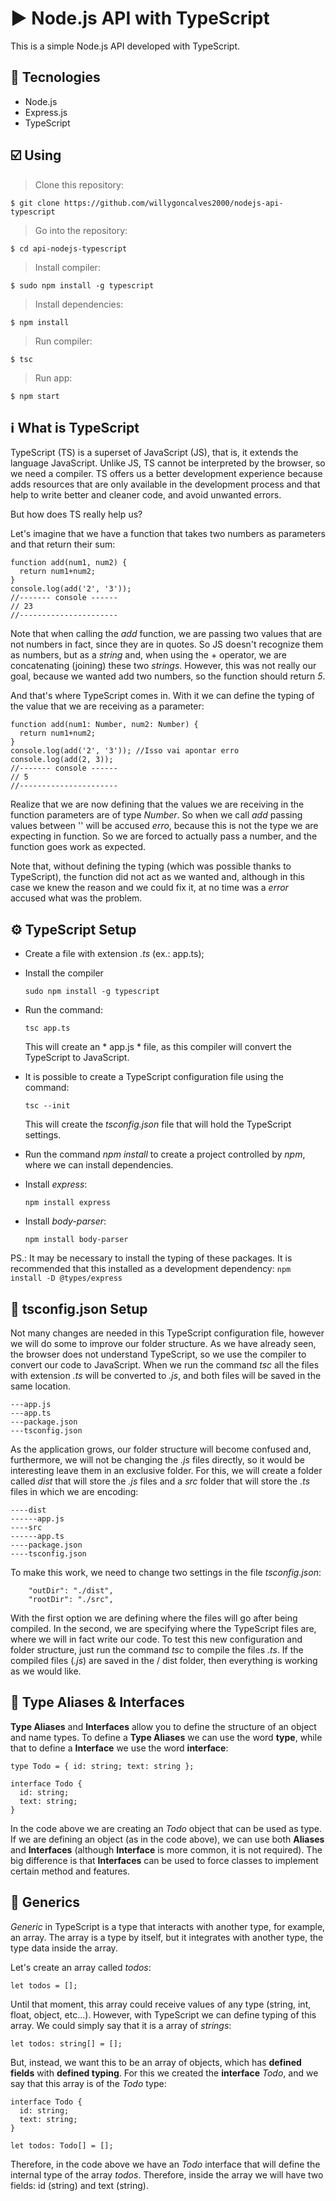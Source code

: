 # :arrow_forward: Node.js API with TypeScript
This is a simple Node.js API developed with TypeScript.

## :rocket: Tecnologies
* Node.js
* Express.js
* TypeScript

## :ballot_box_with_check: Using
> Clone this repository:
```
$ git clone https://github.com/willygoncalves2000/nodejs-api-typescript
```
> Go into the repository:
```
$ cd api-nodejs-typescript
```
> Install compiler:
```
$ sudo npm install -g typescript
```
> Install dependencies:
```
$ npm install
```
> Run compiler:
```
$ tsc
```
> Run app:
```
$ npm start
```

## :information_source: What is TypeScript
TypeScript (TS) is a superset of JavaScript (JS), that is, it extends the language
JavaScript. Unlike JS, TS cannot be interpreted by the browser, so we need a compiler.
TS offers us a better development experience because adds resources that are only 
available in the development process and that help to write better and cleaner 
code, and avoid unwanted errors.

But how does TS really help us?

Let's imagine that we have a function that takes two numbers as parameters and that
return their sum:
```
function add(num1, num2) {
  return num1+num2;
}
console.log(add('2', '3'));
//------- console ------ 
// 23
//---------------------- 
```
Note that when calling the *add* function, we are passing two values that are not
numbers in fact, since they are in quotes. So JS doesn't recognize them as numbers,
but as a *string* and, when using the + operator, we are concatenating (joining)
these two *strings*. However, this was not really our goal, because we wanted
add two numbers, so the function should return *5*.

And that's where TypeScript comes in. With it we can define the typing of the value that
we are receiving as a parameter:
```
function add(num1: Number, num2: Number) {
  return num1+num2;
}
console.log(add('2', '3')); //Isso vai apontar erro
console.log(add(2, 3)); 
//------- console ------ 
// 5
//---------------------- 
```
Realize that we are now defining that the values we are receiving in the
function parameters are of type *Number*. So when we call *add* passing
values between '' will be accused *erro*, because this is not the type we are expecting
in function. So we are forced to actually pass a number, and the function goes
work as expected.

Note that, without defining the typing (which was possible thanks to TypeScript), the
function did not act as we wanted and, although in this case we knew the reason and
we could fix it, at no time was a *error* accused what was the problem.

## :gear: TypeScript Setup
* Create a file with extension *.ts* (ex.: app.ts);

* Install the compiler
    ```
    sudo npm install -g typescript
    ```
* Run the command:
    ```
    tsc app.ts
    ```
    This will create an * app.js * file, as this compiler will convert the TypeScript to JavaScript.

* It is possible to create a TypeScript configuration file using the command: 
    ```
    tsc --init
    ```
    This will create the *tsconfig.json* file that will hold the TypeScript settings.

* Run the command *npm install* to create a project controlled by *npm*, where we can
install dependencies.

* Install *express*:
    ```
    npm install express
    ```

* Install *body-parser*:
    ```
    npm install body-parser
    ```
PS.: It may be necessary to install the typing of these packages. It is recommended that this
installed as a development dependency:
    ```
    npm install -D @types/express
    ```

## :wrench: tsconfig.json Setup
Not many changes are needed in this TypeScript configuration file,
however we will do some to improve our folder structure. 
As we have already seen, the browser does not understand TypeScript, so we use the compiler
to convert our code to JavaScript. When we run the command *tsc* all
the files with extension *.ts* will be converted to *.js*, and both files
will be saved in the same location.
```
---app.js
---app.ts
---package.json
---tsconfig.json

```
As the application grows, our folder structure will become confused and,
furthermore, we will not be changing the *.js* files directly, so it would be interesting
leave them in an exclusive folder. For this, we will create a folder called *dist* that
will store the *.js* files and a *src* folder that will store the *.ts* files
in which we are encoding:
```
----dist
------app.js
----src
------app.ts
----package.json
----tsconfig.json
```
To make this work, we need to change two settings in the file *tsconfig.json*:
```
    "outDir": "./dist",                 
    "rootDir": "./src",  
```
With the first option we are defining where the files will go after being compiled.
In the second, we are specifying where the TypeScript files are, where we will
in fact write our code.
To test this new configuration and folder structure, just run the command
*tsc* to compile the files *.ts*. If the compiled files (*.js*) are
saved in the / dist folder, then everything is working as we would like.

## :mag_right: Type Aliases & Interfaces
**Type Aliases** and **Interfaces** allow you to define the structure of an object and name
types. To define a **Type Aliases** we can use the word **type**, while
that to define a **Interface** we use the word **interface**:
```
type Todo = { id: string; text: string };

interface Todo {
  id: string;
  text: string;
}
```
In the code above we are creating an *Todo* object that can be used as
type.
If we are defining an object (as in the code above), we can use
both **Aliases** and **Interfaces** (although **Interface** is more common, it is not
required).
The big difference is that **Interfaces** can be used to force classes to
implement certain method and features.

## :pushpin: Generics
*Generic* in TypeScript is a type that interacts with another type, for example,
an array. The array is a type by itself, but it integrates with another type, the type
data inside the array.

Let's create an array called *todos*:
```
let todos = [];
```
Until that moment, this array could receive values of any type (string,
int, float, object, etc...). However, with TypeScript we can define typing
of this array. We could simply say that it is a array of *strings*:
```
let todos: string[] = [];
```
But, instead, we want this to be an array of objects, which has
**defined fields** with **defined typing**. For this we created the **interface** *Todo*,
and we say that this array is of the *Todo* type:
```
interface Todo {
  id: string;
  text: string;
}

let todos: Todo[] = [];
```
Therefore, in the code above we have an *Todo* interface that will define the internal type of the array
*todos*. Therefore, inside the array we will have two fields: id (string) and
text (string).

